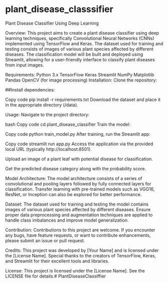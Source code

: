 # plant_disease_classsifier



Plant Disease Classifier Using Deep Learning

Overview:
This project aims to create a plant disease classifier using deep learning techniques, specifically Convolutional Neural Networks (CNNs) implemented using TensorFlow and Keras. The dataset used for training and testing consists of images of various plant species affected by different diseases. The classification model will be built and deployed using Streamlit, allowing for a user-friendly interface to classify plant diseases from input images.

Requirements:
Python 3.x
TensorFlow
Keras
Streamlit
NumPy
Matplotlib
Pandas
OpenCV (for image processing)
Installation:
Clone the repository:

##Install dependencies:

Copy code
pip install -r requirements.txt
Download the dataset and place it in the appropriate directory (/data).

Usage:
Navigate to the project directory:

bash
Copy code
cd plant_disease_classifier
Train the model:

Copy code
python train_model.py
After training, run the Streamlit app:

Copy code
streamlit run app.py
Access the application via the provided local URL (typically http://localhost:8501).

Upload an image of a plant leaf with potential disease for classification.

Get the predicted disease category along with the probability score.

Model Architecture:
The model architecture consists of a series of convolutional and pooling layers followed by fully connected layers for classification. Transfer learning with pre-trained models such as VGG16, ResNet, or Inception can also be explored for better performance.

Dataset:
The dataset used for training and testing the model contains images of various plant species affected by different diseases. Ensure proper data preprocessing and augmentation techniques are applied to handle class imbalances and improve model generalization.

Contribution:
Contributions to this project are welcome. If you encounter any bugs, have feature requests, or want to contribute enhancements, please submit an issue or pull request.

Credits:
This project was developed by [Your Name] and is licensed under the [License Name]. Special thanks to the creators of TensorFlow, Keras, and Streamlit for their excellent tools and libraries.

License:
This project is licensed under the [License Name]. See the LICENSE file for details.# PlantDiseaseClassiffier
